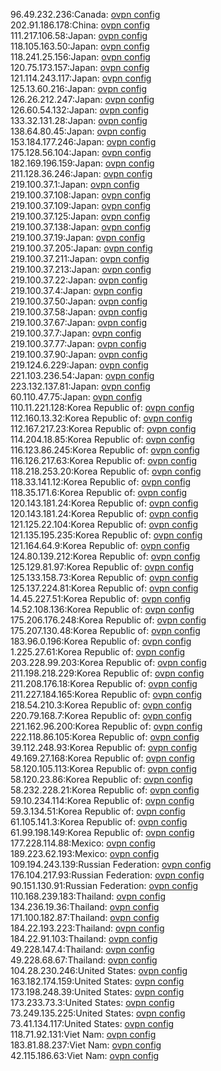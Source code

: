 96.49.232.236:Canada: [ovpn config](vpn/96_49_232_236.ovpn)  
202.91.186.178:China: [ovpn config](vpn/202_91_186_178.ovpn)  
111.217.106.58:Japan: [ovpn config](vpn/111_217_106_58.ovpn)  
118.105.163.50:Japan: [ovpn config](vpn/118_105_163_50.ovpn)  
118.241.25.156:Japan: [ovpn config](vpn/118_241_25_156.ovpn)  
120.75.173.157:Japan: [ovpn config](vpn/120_75_173_157.ovpn)  
121.114.243.117:Japan: [ovpn config](vpn/121_114_243_117.ovpn)  
125.13.60.216:Japan: [ovpn config](vpn/125_13_60_216.ovpn)  
126.26.212.247:Japan: [ovpn config](vpn/126_26_212_247.ovpn)  
126.60.54.132:Japan: [ovpn config](vpn/126_60_54_132.ovpn)  
133.32.131.28:Japan: [ovpn config](vpn/133_32_131_28.ovpn)  
138.64.80.45:Japan: [ovpn config](vpn/138_64_80_45.ovpn)  
153.184.177.246:Japan: [ovpn config](vpn/153_184_177_246.ovpn)  
175.128.56.104:Japan: [ovpn config](vpn/175_128_56_104.ovpn)  
182.169.196.159:Japan: [ovpn config](vpn/182_169_196_159.ovpn)  
211.128.36.246:Japan: [ovpn config](vpn/211_128_36_246.ovpn)  
219.100.37.1:Japan: [ovpn config](vpn/219_100_37_1.ovpn)  
219.100.37.108:Japan: [ovpn config](vpn/219_100_37_108.ovpn)  
219.100.37.109:Japan: [ovpn config](vpn/219_100_37_109.ovpn)  
219.100.37.125:Japan: [ovpn config](vpn/219_100_37_125.ovpn)  
219.100.37.138:Japan: [ovpn config](vpn/219_100_37_138.ovpn)  
219.100.37.19:Japan: [ovpn config](vpn/219_100_37_19.ovpn)  
219.100.37.205:Japan: [ovpn config](vpn/219_100_37_205.ovpn)  
219.100.37.211:Japan: [ovpn config](vpn/219_100_37_211.ovpn)  
219.100.37.213:Japan: [ovpn config](vpn/219_100_37_213.ovpn)  
219.100.37.22:Japan: [ovpn config](vpn/219_100_37_22.ovpn)  
219.100.37.4:Japan: [ovpn config](vpn/219_100_37_4.ovpn)  
219.100.37.50:Japan: [ovpn config](vpn/219_100_37_50.ovpn)  
219.100.37.58:Japan: [ovpn config](vpn/219_100_37_58.ovpn)  
219.100.37.67:Japan: [ovpn config](vpn/219_100_37_67.ovpn)  
219.100.37.7:Japan: [ovpn config](vpn/219_100_37_7.ovpn)  
219.100.37.77:Japan: [ovpn config](vpn/219_100_37_77.ovpn)  
219.100.37.90:Japan: [ovpn config](vpn/219_100_37_90.ovpn)  
219.124.6.229:Japan: [ovpn config](vpn/219_124_6_229.ovpn)  
221.103.236.54:Japan: [ovpn config](vpn/221_103_236_54.ovpn)  
223.132.137.81:Japan: [ovpn config](vpn/223_132_137_81.ovpn)  
60.110.47.75:Japan: [ovpn config](vpn/60_110_47_75.ovpn)  
110.11.221.128:Korea Republic of: [ovpn config](vpn/110_11_221_128.ovpn)  
112.160.13.32:Korea Republic of: [ovpn config](vpn/112_160_13_32.ovpn)  
112.167.217.23:Korea Republic of: [ovpn config](vpn/112_167_217_23.ovpn)  
114.204.18.85:Korea Republic of: [ovpn config](vpn/114_204_18_85.ovpn)  
116.123.86.245:Korea Republic of: [ovpn config](vpn/116_123_86_245.ovpn)  
116.126.217.63:Korea Republic of: [ovpn config](vpn/116_126_217_63.ovpn)  
118.218.253.20:Korea Republic of: [ovpn config](vpn/118_218_253_20.ovpn)  
118.33.141.12:Korea Republic of: [ovpn config](vpn/118_33_141_12.ovpn)  
118.35.171.6:Korea Republic of: [ovpn config](vpn/118_35_171_6.ovpn)  
120.143.181.24:Korea Republic of: [ovpn config](vpn/120_143_181_24.ovpn)  
120.143.181.24:Korea Republic of: [ovpn config](vpn/120_143_181_24.ovpn)  
121.125.22.104:Korea Republic of: [ovpn config](vpn/121_125_22_104.ovpn)  
121.135.195.235:Korea Republic of: [ovpn config](vpn/121_135_195_235.ovpn)  
121.164.64.9:Korea Republic of: [ovpn config](vpn/121_164_64_9.ovpn)  
124.80.139.212:Korea Republic of: [ovpn config](vpn/124_80_139_212.ovpn)  
125.129.81.97:Korea Republic of: [ovpn config](vpn/125_129_81_97.ovpn)  
125.133.158.73:Korea Republic of: [ovpn config](vpn/125_133_158_73.ovpn)  
125.137.224.81:Korea Republic of: [ovpn config](vpn/125_137_224_81.ovpn)  
14.45.227.51:Korea Republic of: [ovpn config](vpn/14_45_227_51.ovpn)  
14.52.108.136:Korea Republic of: [ovpn config](vpn/14_52_108_136.ovpn)  
175.206.176.248:Korea Republic of: [ovpn config](vpn/175_206_176_248.ovpn)  
175.207.130.48:Korea Republic of: [ovpn config](vpn/175_207_130_48.ovpn)  
183.96.0.196:Korea Republic of: [ovpn config](vpn/183_96_0_196.ovpn)  
1.225.27.61:Korea Republic of: [ovpn config](vpn/1_225_27_61.ovpn)  
203.228.99.203:Korea Republic of: [ovpn config](vpn/203_228_99_203.ovpn)  
211.198.218.229:Korea Republic of: [ovpn config](vpn/211_198_218_229.ovpn)  
211.208.176.18:Korea Republic of: [ovpn config](vpn/211_208_176_18.ovpn)  
211.227.184.165:Korea Republic of: [ovpn config](vpn/211_227_184_165.ovpn)  
218.54.210.3:Korea Republic of: [ovpn config](vpn/218_54_210_3.ovpn)  
220.79.168.7:Korea Republic of: [ovpn config](vpn/220_79_168_7.ovpn)  
221.162.96.200:Korea Republic of: [ovpn config](vpn/221_162_96_200.ovpn)  
222.118.86.105:Korea Republic of: [ovpn config](vpn/222_118_86_105.ovpn)  
39.112.248.93:Korea Republic of: [ovpn config](vpn/39_112_248_93.ovpn)  
49.169.27.168:Korea Republic of: [ovpn config](vpn/49_169_27_168.ovpn)  
58.120.105.113:Korea Republic of: [ovpn config](vpn/58_120_105_113.ovpn)  
58.120.23.86:Korea Republic of: [ovpn config](vpn/58_120_23_86.ovpn)  
58.232.228.21:Korea Republic of: [ovpn config](vpn/58_232_228_21.ovpn)  
59.10.234.114:Korea Republic of: [ovpn config](vpn/59_10_234_114.ovpn)  
59.3.134.51:Korea Republic of: [ovpn config](vpn/59_3_134_51.ovpn)  
61.105.141.3:Korea Republic of: [ovpn config](vpn/61_105_141_3.ovpn)  
61.99.198.149:Korea Republic of: [ovpn config](vpn/61_99_198_149.ovpn)  
177.228.114.88:Mexico: [ovpn config](vpn/177_228_114_88.ovpn)  
189.223.62.193:Mexico: [ovpn config](vpn/189_223_62_193.ovpn)  
109.194.243.139:Russian Federation: [ovpn config](vpn/109_194_243_139.ovpn)  
176.104.217.93:Russian Federation: [ovpn config](vpn/176_104_217_93.ovpn)  
90.151.130.91:Russian Federation: [ovpn config](vpn/90_151_130_91.ovpn)  
110.168.239.183:Thailand: [ovpn config](vpn/110_168_239_183.ovpn)  
134.236.19.36:Thailand: [ovpn config](vpn/134_236_19_36.ovpn)  
171.100.182.87:Thailand: [ovpn config](vpn/171_100_182_87.ovpn)  
184.22.193.223:Thailand: [ovpn config](vpn/184_22_193_223.ovpn)  
184.22.91.103:Thailand: [ovpn config](vpn/184_22_91_103.ovpn)  
49.228.147.4:Thailand: [ovpn config](vpn/49_228_147_4.ovpn)  
49.228.68.67:Thailand: [ovpn config](vpn/49_228_68_67.ovpn)  
104.28.230.246:United States: [ovpn config](vpn/104_28_230_246.ovpn)  
163.182.174.159:United States: [ovpn config](vpn/163_182_174_159.ovpn)  
173.198.248.39:United States: [ovpn config](vpn/173_198_248_39.ovpn)  
173.233.73.3:United States: [ovpn config](vpn/173_233_73_3.ovpn)  
73.249.135.225:United States: [ovpn config](vpn/73_249_135_225.ovpn)  
73.41.134.117:United States: [ovpn config](vpn/73_41_134_117.ovpn)  
118.71.92.131:Viet Nam: [ovpn config](vpn/118_71_92_131.ovpn)  
183.81.88.237:Viet Nam: [ovpn config](vpn/183_81_88_237.ovpn)  
42.115.186.63:Viet Nam: [ovpn config](vpn/42_115_186_63.ovpn)  
